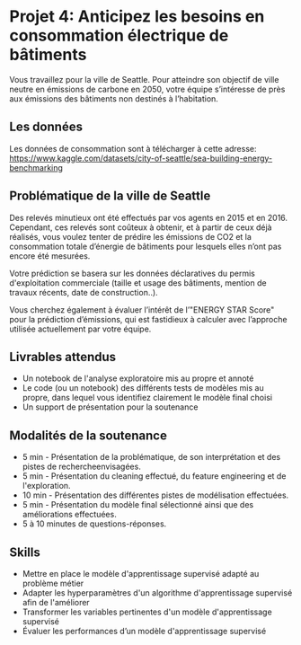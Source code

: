 # Projet 4: Anticipez les besoins en consommation électrique de bâtiments

Vous travaillez pour la ville de Seattle. Pour atteindre son objectif de ville neutre en émissions de carbone en 2050, votre équipe s’intéresse de près aux émissions des bâtiments non destinés à l’habitation.


## Les données

Les données de consommation sont à télécharger à cette adresse: https://www.kaggle.com/datasets/city-of-seattle/sea-building-energy-benchmarking


## Problématique de la ville de Seattle

Des relevés minutieux ont été effectués par vos agents en 2015 et en 2016. Cependant, ces relevés sont coûteux à obtenir, et à partir de ceux déjà réalisés, vous voulez tenter de prédire les émissions de CO2 et la consommation totale d’énergie de bâtiments pour lesquels elles n’ont pas encore été mesurées.

Votre prédiction se basera sur les données déclaratives du permis d'exploitation commerciale (taille et usage des bâtiments, mention de travaux récents, date de construction..). 

Vous cherchez également à évaluer l’intérêt de l’"ENERGY STAR Score" pour la prédiction d’émissions, qui est fastidieux à calculer avec l’approche utilisée actuellement par votre équipe.
    
    
## Livrables attendus

- Un notebook de l'analyse exploratoire mis au propre et annoté
- Le code (ou un notebook) des différents tests de modèles mis au propre, dans lequel vous identifiez clairement le modèle final choisi
- Un support de présentation pour la soutenance
    
    
## Modalités de la soutenance

- 5 min - Présentation de la problématique, de son interprétation et des pistes de rechercheenvisagées.
- 5 min - Présentation du cleaning effectué, du feature engineering et de l'exploration.
- 10 min - Présentation des différentes pistes de modélisation effectuées.
- 5 min - Présentation du modèle final sélectionné ainsi que des améliorations effectuées.
- 5 à 10 minutes de questions-réponses.


## Skills

- Mettre en place le modèle d'apprentissage supervisé adapté au problème métier
- Adapter les hyperparamètres d'un algorithme d'apprentissage supervisé afin de l'améliorer
- Transformer les variables pertinentes d'un modèle d'apprentissage supervisé
- Évaluer les performances d’un modèle d'apprentissage supervisé